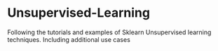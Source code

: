 # Unsupervised-Learning
Following the tutorials and examples of Sklearn Unsupervised learning techniques. Including additional use cases
